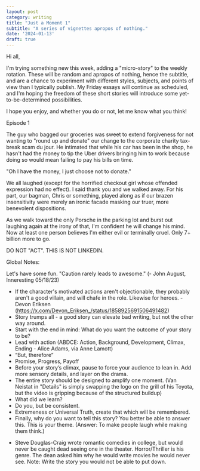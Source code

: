 ```yaml
---
layout: post
category: writing
title: "Just a Moment 1"
subtitle: "A series of vignettes apropos of nothing."
date: '2024-01-13'
draft: true
---
```


Hi all,

I'm trying something new this week, adding a "micro-story" to the weekly rotation. These will be random and apropos of nothing, hence the subtitle, and are a chance to experiment with different styles, subjects, and points of view than I typically publish. My Friday essays will continue as scheduled, and I'm hoping the freedom of these short stories will introduce some yet-to-be-determined possibilities.

I hope you enjoy, and whether you do or not, let me know what you think!

Episode 1

The guy who bagged our groceries was sweet to extend forgiveness for not wanting to "round up and donate" our change to the corporate charity tax-break scam du jour. He intimated that while his car has been in the shop, he hasn't had the money to tip the Uber drivers bringing him to work because doing so would mean failing to pay his bills on time.

"Oh I have the money, I just choose not to donate."

We all laughed (except for the horrified checkout girl whose offended expression had no effect). I said thank you and we walked away. For his part, our bagman, Chris or something, played along as if our brazen insensitivity were merely an ironic facade masking our truer, more benevolent dispositions.

As we walk toward the only Porsche in the parking lot and burst out laughing again at the irony of that, I'm confident he will change his mind. Now at least one person believes I'm either evil or terminally cruel. Only 7+ billion more to go.

DO NOT "ACT". THIS IS NOT LINKEDIN.

Global Notes:

Let's have some fun. "Caution rarely leads to awesome." (- John August, Inneresting 05/18/23)

- If the character's motivated actions aren't objectionable, they probably aren't a good villain, and will chafe in the role. Likewise for heroes. -Devon Eriksen (https://x.com/Devon_Eriksen_/status/1858925691506491482)
- Story trumps all - a good story can elevate bad writing, but not the other way around.
- Start with the end in mind: What do you want the outcome of your story to be?
- Lead with action (ABDCE: Action, Background, Development, Climax, Ending - Alice Adams, via Anne Lamott)
- “But, therefore”
- Promise, Progress, Payoff
- Before your story’s climax, pause to force your audience to lean in. Add more sensory details, and layer on the drama.
- The entire story should be designed to amplify one moment. (Van Neistat in "Details" is simply swapping the logo on the grill of his Toyota, but the video is gripping because of the structured buildup)
- What did we learn?
- Do you, but be consistent.
- Extremeness or Universal Truth, create that which will be remembered.
- Finally, why do you want to tell this story? You better be able to answer this. This is your theme. (Answer: To make people laugh while making them think.)

<!-- Candidate note -->
- Steve Douglas-Craig wrote romantic comedies in college, but would never be caught dead seeing one in the theater. Horror/Thriller is his genre. The dean asked him why he would write movies he would never see. Note: Write the story you would not be able to put down.